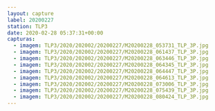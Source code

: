 ```yaml
---
layout: capture
label: 20200227
station: TLP3
date: 2020-02-28 05:37:31+00:00
capturas:
  - imagem: TLP3/2020/202002/20200227/M20200228_053731_TLP_3P.jpg
  - imagem: TLP3/2020/202002/20200227/M20200228_061437_TLP_3P.jpg
  - imagem: TLP3/2020/202002/20200227/M20200228_063446_TLP_3P.jpg
  - imagem: TLP3/2020/202002/20200227/M20200228_064345_TLP_3P.jpg
  - imagem: TLP3/2020/202002/20200227/M20200228_064447_TLP_3P.jpg
  - imagem: TLP3/2020/202002/20200227/M20200228_064613_TLP_3P.jpg
  - imagem: TLP3/2020/202002/20200227/M20200228_073006_TLP_3P.jpg
  - imagem: TLP3/2020/202002/20200227/M20200228_075439_TLP_3P.jpg
  - imagem: TLP3/2020/202002/20200227/M20200228_080424_TLP_3P.jpg
---
```

